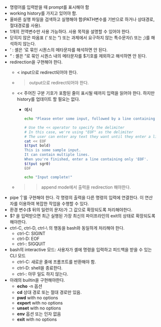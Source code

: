 - 명령어를 입력받을 때 prompt를 표시해야 함
- working history를 가지고 있어야 함.
- 올바른 실행 파일을 검색하고 실행해야 함(PATH변수를 기반으로 하거나 상대경로, 절대경로를 사용).
- 1개의 전역변수만 사용 가능하다. 사용 목적을 설명할 수 있어야 한다.
- 닫히지 않은 따옴표 (’ 또는 “) 또는 과제에서 요구하지 않는 특수문자(\ 또는 ;)를 해석하지 않는다.
- ‘ : 셸은 ‘로 묶인 시퀀스의 메타문자를 해석하면 안 된다.
- “ : 셸은 “로 묶인 시퀀스 내의 메타문자를 $기호를 제외하고 해석하면 안 된다.
- redirection을 구현해야 한다.
    - < input으로 redirect되어야 한다.
    - > output으로 redirect되어야 한다.
    - << 주어진 구분 기호가 포함된 줄이 표시될 때까지 입력을 읽어야 한다. 하지만 history를 업데이트 할 필요는 없다.
        - 예시
            
            ```bash
            echo "Please enter some input, followed by a line containing only 'EOF':"
            
            # Use the << operator to specify the delimiter
            # In this case, we're using "EOF" as the delimiter
            # The user can enter any text they want until they enter a line containing only "EOF"
            cat << EOF
            $(tput bold)
            This is some sample input.
            It can contain multiple lines.
            When you're finished, enter a line containing only 'EOF'.
            $(tput sgr0)
            EOF
            
            echo "Input complete!"
            ```
            
    - >> append mode에서 출력을 redirection 해야한다.
- pipe ‘|’를 구현해야 한다. 각 명령의 출력을 다른 명령의 입력에 연결한다. 이 연산자를 이용하여 복잡한 작업을 수행할 수 있다.
- 환경 변수($ 뒤의 일련의 문자)가 그 값으로 확장되도록 처리해야한다.
- $? 을 입력받으면 최근 실행된 가장 최신의 파이프라인의 exit의 상태로 확장되도록 해야한다.
- ctrl-C, ctrl-D, ctrl-\ 의 행동을 bash와 동일하게 처리해야 한다.
    - ctrl-C: SIGINT
    - ctrl-D: EOF
    - ctrl-\: SIGQUIT
- bash의 interactive 모드: 사용자가 셸에 명령을 입력하고 피드백을 받을 수 있는 CLI 모드
    - ctrl-C: 새로운 줄에 프롬프트를 반환해야 함.
    - ctrl-D: shell을 종료한다.
    - ctrl-\: 아무 일도 하지 않는다.
- 아래의 builtin을 구현해야한다.
    - **echo** -n 옵션
    - **cd** 상대 경로 또는 절대 경로만 있음.
    - **pwd** with no options
    - **export** with no options
    - **unset** with no options
    - **env** 옵션 또는 인자 없음
    - **exit** with no options

